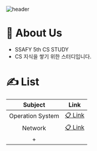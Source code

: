 ![header](https://capsule-render.vercel.app/api?type=cylinder&color=gradient&text=%20SSAFY&nbsp;CS&nbsp;STDUY%20%20&height=200&fontSize=70&animation=twinkling)

# 🎤 About Us

- SSAFY 5th CS STUDY 
- CS 지식을 쌓기 위한 스터디입니다.



# ✍️ List 

|     Subject      |                             Link                             |
| :--------------: | :----------------------------------------------------------: |
| Operation System | [📋 Link](https://github.com/HyeonJuSon/SSAFY_CS_STUDY/blob/main/01.OperatingSystem/README.md) |
|     Network      | [📋 Link](https://github.com/HyeonJuSon/SSAFY_CS_STUDY/blob/main/02.Network/README.md) |
|        +         |                                                              |

